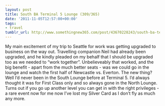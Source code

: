 ```yaml
---
layout: post
title: South BA Terminal 5 Lounge (309/365)
date: '2011-11-05T12:57:00+00:00'
tags:
- travel
tumblr_url: http://www.somethingnew365.com/post/43670228243/south-ba-terminal-5-lounge-309365
---
```

My main excitement of my trip to Seattle for work was getting upgraded to business on the way out.
Travelling companion Neil had already been upgraded, and he kindly pleaded on my behalf that I should be upgraded too as we needed to “work together”. Unbelieveably that worked, and the big benefit - apart from the much better seats - was we could go in the lounge and watch the first half of Newcastle vs. Everton.
The new thing? Well I’d never been in the South Lounge before at Terminal 5. I’d always thought it was for First Class only and so always gone in the North Lounge. Turns out if you go up another level you can get in with the right privileges - a rare event now for me now I’ve lost my Silver Card as I don’t fly as much any more.
